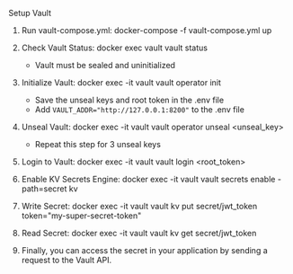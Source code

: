 Setup Vault

1. Run vault-compose.yml: docker-compose -f vault-compose.yml up


2. Check Vault Status: docker exec vault vault status
   - Vault must be sealed and uninitialized 


3. Initialize Vault: docker exec -it vault vault operator init
   - Save the unseal keys and root token in the .env file
   - Add `VAULT_ADDR="http://127.0.0.1:8200"` to the .env file


4. Unseal Vault: docker exec -it vault vault operator unseal <unseal_key>
   - Repeat this step for 3 unseal keys


5. Login to Vault: docker exec -it vault vault login <root_token>


6. Enable KV Secrets Engine: docker exec -it vault vault secrets enable -path=secret kv


7. Write Secret: docker exec -it vault vault kv put secret/jwt_token token="my-super-secret-token"


8. Read Secret: docker exec -it vault vault kv get secret/jwt_token


9. Finally, you can access the secret in your application by sending a request to the Vault API. 
